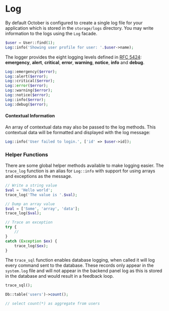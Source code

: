 # Log

By default October is configured to create a single log file for your application which is stored in the `storage/logs` directory. You may write information to the logs using the `Log` facade.

```php
$user = User::find(1);
Log::info('Showing user profile for user: '.$user->name);
```

The logger provides the eight logging levels defined in [RFC 5424](https://datatracker.ietf.org/doc/html/rfc5424): **emergency**, **alert**, **critical**, **error**, **warning**, **notice**, **info** and **debug**.

```php
Log::emergency($error);
Log::alert($error);
Log::critical($error);
Log::error($error);
Log::warning($error);
Log::notice($error);
Log::info($error);
Log::debug($error);
```

#### Contextual Information

An array of contextual data may also be passed to the log methods. This contextual data will be formatted and displayed with the log message:

```php
Log::info('User failed to login.', ['id' => $user->id]);
```

### Helper Functions

There are some global helper methods available to make logging easier. The `trace_log` function is an alias for `Log::info` with support for using arrays and exceptions as the message.

```php
// Write a string value
$val = 'Hello world';
trace_log('The value is '.$val);

// Dump an array value
$val = ['Some', 'array', 'data'];
trace_log($val);

// Trace an exception
try {
    //
}
catch (Exception $ex) {
    trace_log($ex);
}
```

The `trace_sql` function enables database logging, when called it will log every command sent to the database. These records only appear in the `system.log` file and will not appear in the backend panel log as this is stored in the database and would result in a feedback loop.

```php
trace_sql();

Db::table('users')->count();

// select count(*) as aggregate from users
```
